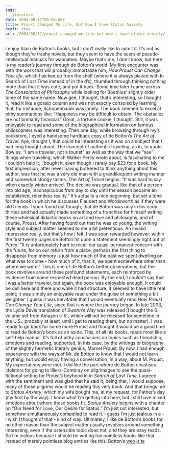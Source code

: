 ```yaml
---
tags:
- literature
date: 2004-08-17T00:00:00Z
title: Proust Changed My Life, But Now I have Status Anxiety 
draft: true
url: /2004/08/17/proust-changed-my-life-but-now-i-have-status-anxiety/
---
```


<p>I enjoy Alain de Botton&#8217;s books, but I don&#8217;t really like to admit it. It&#8217;s not as though they&#8217;re trashy novels, but they seem to have the scent of pseudo-intellectual manuals for wannabes. Maybe that&#8217;s me, I don&#8217;t know, but here is my reader&#8217;s journey through de Botton&#8217;s world.
My first encounter was with the work that will probably immortalize him, <i>How Proust Can Change Your life</i>, which I picked up from the shelf (where it is always placed with In Search of Lost Time instead of in the d&#8217;s), thumbed through thinking nothing more than that it was cute, and put it back.
Some time later I came across <i>The Consolation of Philosophy</i> while looking for Boethius&#8217; slightly older tome of the same name. Now gee, I thought, that&#8217;s interesting, so I bought it, read it like a gossip column and was not exactly consoled by learning that, for instance, Schopenhauer was lonely. The book seemed to excel at pithy summations like: &#8220;Happiness may be difficult to obtain. The obstacles are not primarily financial.&#8221; Great, a fortune cookie, I thought. Still, it was enjoyable to read and some of the biographical information on famous philosophers was interesting.
Then one day, while browsing through Ivy&#8217;s bookstore, I eyed a handsome hardback copy of de Botton&#8217;s <i>The Art of Travel</i>. Aye, thought I, that could be interesting as it was on a subject that I had long thought about. The concept of authentic traveling, as in, to quote Bowles, &#8220;I am a traveler, not a tourist&#8221; as well as the way that we &#8220;see&#8221; things when traveling, which Walker Percy wrote about, is fascinating to me. I couldn&#8217;t help it; I bought it, even though I rarely pay $23 for a book. My first impression, after never having bothered to think anything about this author, was that he was a very old man with a grandiloquent writing manner and somewhat stodgy tastes.
The <i>Art of Travel</i> begins:
&#8220;It was hard to say when exactly winter arrived. The decline was gradual, like that of a person into old age, inconspicuous from day to day until the season became an established, relentless reality.&#8221;
It&#8217;s actually a nice beginning, but set a tone for the book in which he discusses Flaubert and Wordsworth as if they were old friends. I soon found out though, that de Botton was only in his early thirties and had actually made something of a franchise for himself writing these whimsical didactic books on art and love and philosophy, and of course, Proust. After having found out that he was so young, the writing style and subject matter seemed to me a bit pretentious. An invalid impression really, but that&#8217;s how I felt.
I was soon rewarded however; within the first twenty pages de Botton hit upon a statement seemingly right out of Percy:
&#8220;It is unfortunately hard to recall our quasi-permanent concern with the future, for on our return from a place, perhaps the first thing to disappear from memory is just how much of the past we spent dwelling on what was to come - how much of it, that is, we spent somewhere other than where we were.&#8221;
This is one of de Botton&#8217;s better observations, but the book revolves around these profound statements, each reinforced by evidence from some respected dead person. By the end, I couldn&#8217;t say that I was a better traveler, but again, the book was enjoyable enough. It could be dull here and there and while it had structure, it seemed to have little real point; it was simply an enjoyable read under the guise of something a bit weightier.
I guess it was inevitable that I would eventually read <i>How Proust Can Change Your Life</i>, since that is where the journey began. In late 2003, the Lydia Davis translation of <i>Swann&#8217;s Way</i> was released (I bought the 6 volume set from Amazon U.K., which will not be released for sometime in the U.S., probably at least, until I get to reading them, but no matter). I was ready to go back for some more Proust and thought it would be a good time to read de Botton&#8217;s book as an aside.
This, of all his books, reads most like a self-help manual. It&#8217;s full of pithy conclusions on topics such as friendship, emotions and reading, supported, in this case, by the writings or biography of the slightly hermetic literary genius, Marcel Proust. By now, I had enough experience with the ways of Mr. de Botton to know that I would not learn anything, but would enjoy having a conversation, in a way, about M. Proust. My expectations were met. I did like the part where de Botton chastises idolators for going to Illiers-Combray on pilgrimages to see the quasi-fictional setting for Proust&#8217;s boyhood in <i>In Search of Lost Time.</i> I agreed with the sentiment and was glad that he said it, being that, I would suppose, many of those pilgrims would be reading this very book.
And that brings me to <i>Status Anxiety</i>, which my wife bought me, at my request, for Father&#8217;s day (my first by the way). I know what I&#8217;m getting into here, but I still have mixed emotions about where these books fit. <i>Status Anxiety</i> begins with a chapter on &#8220;Our Need for Love, Our Desire for Status.&#8221; I&#8217;m just not interested, but somehow simultaneously compelled to read it.
I guess I&#8217;m just jealous in a - I wish I thought of that - kind of way. Ultimately, I like de Botton&#8217;s books for no other reason than the subject matter usually revolves around something interesting, even if the ostensible topic does not, and they are easy reads. So I&#8217;m jealous because I should be writing fun pointless books like that instead of merely pointless blog entries like this.
Botton&#8217;s <a href="http://www.alaindebotton.com/">web-site</a>

